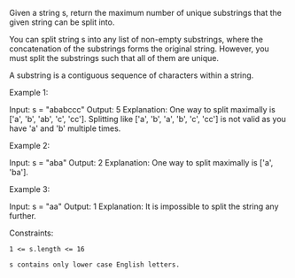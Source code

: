 Given a string s, return the maximum number of unique substrings that the given string can be split into.

You can split string s into any list of non-empty substrings, where the concatenation of the substrings forms the original string. However, you must split the substrings such that all of them are unique.

A substring is a contiguous sequence of characters within a string.

 

Example 1:

Input: s = "ababccc"
Output: 5
Explanation: One way to split maximally is ['a', 'b', 'ab', 'c', 'cc']. Splitting like ['a', 'b', 'a', 'b', 'c', 'cc'] is not valid as you have 'a' and 'b' multiple times.

Example 2:

Input: s = "aba"
Output: 2
Explanation: One way to split maximally is ['a', 'ba'].

Example 3:

Input: s = "aa"
Output: 1
Explanation: It is impossible to split the string any further.

 

Constraints:

    1 <= s.length <= 16

    s contains only lower case English letters.

